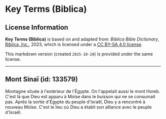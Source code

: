 # Key Terms (Biblica)

## License Information

**Key Terms (Biblica)** is based on and adapted from: _Biblica Bible Dictionary_, [Biblica, Inc.](https://www.biblica.com/), 2023, which is licensed under a [CC BY-SA 4.0 license](https://creativecommons.org/licenses/by-sa/4.0/legalcode.en).

This markdown version (created `2025-10-20`) is provided under the same license.



--------------------------------

## Mont Sinaï (id: 133579)

Montagne située à l'extérieur de l'Égypte. On l'appelait aussi le mont Horeb. C'est là que Dieu est apparu à Moïse dans le buisson qui ne se consumait pas. Après la sortie d'Égypte du peuple d'Israël, Dieu y a rencontré à nouveau Moïse. C'est le lieu où Dieu a établi son alliance avec le peuple d'Israël.


